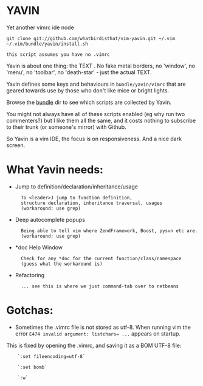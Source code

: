 YAVIN
=====

Yet another vimrc ide node

    git clone git://github.com/whatbirdisthat/vim-yavin.git ~/.vim
    ~/.vim/bundle/yavin/install.sh

`this script assumes you have no .vimrc`

Yavin is about one thing: the TEXT . No fake metal borders,
no 'window', no 'menu', no 'toolbar', no 'death-star' -
just the actual TEXT.

Yavin defines some keys and behaviours in `bundle/yavin/vimrc` that are
geared towards use by those who don't like mice or bright lights.

Browse the [bundle](https://github.com/whatbirdisthat/vim-yavin/tree/master/bundle) dir to see which scripts are collected by
Yavin.

You might not always have all of these scripts enabled (eg why run
two commenters?) but I like them all the same, and it costs nothing
to subscribe to their trunk (or someone's mirror) with Github.


So Yavin is a vim IDE, the focus is on responsiveness. And a nice
dark screen.

What Yavin needs:
=================

* Jump to definition/declaration/inheritance/usage

        To <leader>J jump to function definition,
        structure declaration, inheritance traversal, usages
        (workaround: use grep)
* Deep autocomplete popups

        Being able to tell vim where ZendFramework, Boost, pysvn etc are.
        (workaround: use grep)
* *doc Help Window

        Check for any *doc for the current function/class/namespace
        (guess what the workaround is)
* Refactoring

        ... see this is where we just command-tab over to netbeans

Gotchas:
========

* Sometimes the .vimrc file is not stored as utf-8. When running vim
the error `E474 invalid argument: listchars= ...` appears on startup.

This is fixed by opening the .vimrc, and saving it as a BOM UTF-8 file:

        `:set fileencoding=utf-8`
        
        `:set bomb`
        
        `:w`
